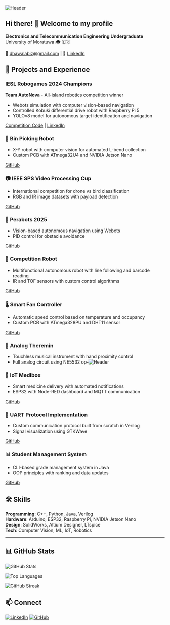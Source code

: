 ![Header](https://capsule-render.vercel.app/api?type=waving&color=gradient&height=200&section=header&text=Dhawala%20Rajakaruna&fontSize=50&fontColor=ffffff&animation=fadeIn)

## Hi there! 👋 Welcome to my profile

**Electronics and Telecommunication Engineering Undergraduate**  
University of Moratuwa 🎓 🇱🇰

📧 dhawalabiz@gmail.com | 💼 [LinkedIn](https://www.linkedin.com/posts/dhawala-rajakaruna-216b80293_autonova-robogames2024-yolov8-activity-7315925838380601344-F-Jj)

## 🚀 Projects and Experience

### IESL Robogames 2024 Champions
**Team AutoNova** - All-island robotics competition winner
- Webots simulation with computer vision-based navigation
- Controlled Kobuki differential drive robot with Raspberry Pi 5
- YOLOv8 model for autonomous target identification and navigation

[Competition Code](https://github.com/DhawalaRajakaruna/Robogames-Final) | [LinkedIn](https://www.linkedin.com/posts/dhawala-rajakaruna-216b80293_autonova-robogames2024-yolov8-activity-7315925838380601344-F-Jj)

### 🔧 Bin Picking Robot
- X-Y robot with computer vision for automated L-bend collection
- Custom PCB with ATmega32U4 and NVIDIA Jetson Nano

[GitHub](https://github.com/DhawalaRajakaruna/EDR-Project/tree/PCB-desiginig)

### 📷 IEEE SPS Video Processing Cup
- International competition for drone vs bird classification
- RGB and IR image datasets with payload detection

[GitHub](https://github.com/DhawalaRajakaruna/VIP-Cup-2025)

### 🤖 Perabots 2025
- Vision-based autonomous navigation using Webots
- PID control for obstacle avoidance

[GitHub](https://github.com/ShehanPer/PeraBots_2025/tree/Dhawala/Perabots/Simulation_round)

### 🎯 Competition Robot
- Multifunctional autonomous robot with line following and barcode reading
- IR and TOF sensors with custom control algorithms

[GitHub](https://github.com/DhawalaRajakaruna/RobotCompetition)

### 🌡️ Smart Fan Controller
- Automatic speed control based on temperature and occupancy
- Custom PCB with ATmega328PU and DHT11 sensor

[GitHub](https://github.com/DhawalaRajakaruna/Fan-Speed-controller-PCB-Design-using-Altium)

### 🎵 Analog Theremin
- Touchless musical instrument with hand proximity control
- Full analog circuit using NE5532 op-![Header](https://capsule-render.vercel.app/api?type=waving&color=gradient&height=200&section=header&text=Dhawala%20Rajakaruna&fontSize=50&fontColor=ffffff&animation=fadeIn)

### 💊 IoT Medibox
- Smart medicine delivery with automated notifications
- ESP32 with Node-RED dashboard and MQTT communication

[GitHub](https://github.com/DhawalaRajakaruna/Medibox)

### 📡 UART Protocol Implementation
- Custom communication protocol built from scratch in Verilog
- Signal visualization using GTKWave

[GitHub](https://github.com/DhawalaRajakaruna/verilog-Programming)

### 📊 Student Management System
- CLI-based grade management system in Java
- OOP principles with ranking and data updates

[GitHub](https://github.com/DhawalaRajakaruna/STUDENT-MARKS-MANAGEMENT-SYSTEM.)

## 🛠️ Skills

**Programming**: C++, Python, Java, Verilog  
**Hardware**: Arduino, ESP32, Raspberry Pi, NVIDIA Jetson Nano  
**Design**: SolidWorks, Altium Designer, LTspice  
**Tech**: Computer Vision, ML, IoT, Robotics



---

## 📊 GitHub Stats

![GitHub Stats](https://github-readme-stats.vercel.app/api?username=DhawalaRajakaruna&show_icons=true&theme=radical)

![Top Languages](https://github-readme-stats.vercel.app/api/top-langs/?username=DhawalaRajakaruna&layout=compact&theme=radical)

![GitHub Streak](https://github-readme-streak-stats.herokuapp.com/?user=DhawalaRajakaruna&theme=radical)

## 📫 Connect

[![LinkedIn](https://img.shields.io/badge/LinkedIn-Connect-blue)](https://www.linkedin.com/posts/dhawala-rajakaruna-216b80293_autonova-robogames2024-yolov8-activity-7315925838380601344-F-Jj) [![GitHub](https://img.shields.io/badge/GitHub-Follow-black)](https://github.com/DhawalaRajakaruna)
